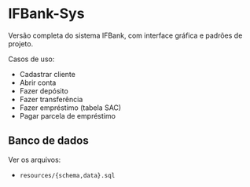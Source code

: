 # IFBank-Sys

Versão completa do sistema IFBank, com interface gráfica e padrões de projeto.


Casos de uso:

- Cadastrar cliente
- Abrir conta
- Fazer depósito
- Fazer transferência
- Fazer empréstimo (tabela SAC)
- Pagar parcela de empréstimo


## Banco de dados

Ver os arquivos:

- `resources/{schema,data}.sql`

